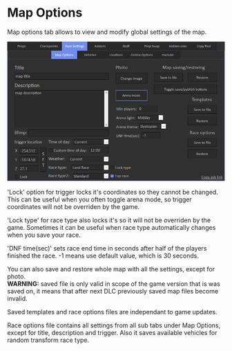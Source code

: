 # Map Options

Map options tab allows to view and modify global settings of the map.

![Img1](../../assets/images/race-settings/img01.png)

'Lock' option for trigger locks it's coordinates so they cannot be changed. This can be useful when you often toggle arena mode, so trigger coordinates will not be overriden by the game.

'Lock type' for race type also locks it's so it will not be overriden by the game. Sometimes it can be useful when race type automatically changes when you save your race.

'DNF time(sec)' sets race end time in seconds after half of the players finished the race. -1 means use default value, which is 30 seconds.

You can also save and restore whole map with all the settings, except for photo.<br>
**WARNING:** saved file is only valid in scope of the game version that is was saved on, it means that after next DLC previously saved map files become invalid.

Saved templates and race options files are independant to game updates.

Race options file contains all settings from all sub tabs under Map Options, except for title, description and trigger.
Also it saves available vehicles for random transform race type.